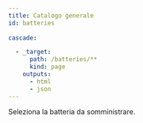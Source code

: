 ```yaml
---
title: Catalogo generale
id: batteries
  
cascade:

  - _target:
      path: /batteries/**
      kind: page
    outputs:
      - html
      - json
---
```

Seleziona la batteria da somministrare.